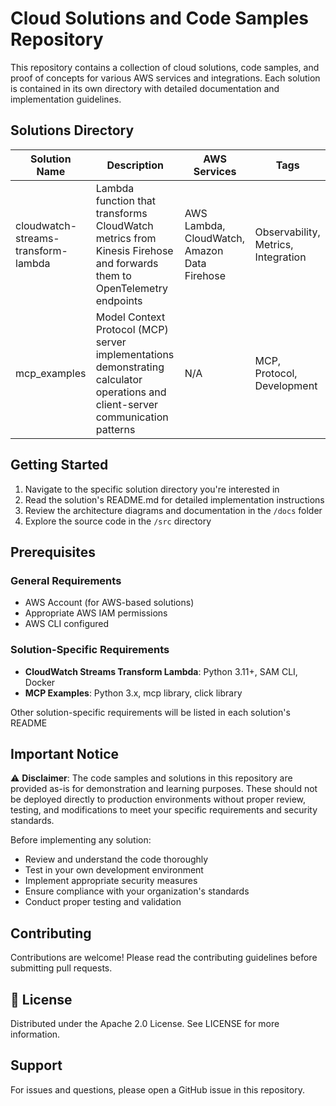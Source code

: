 # Cloud Solutions and Code Samples Repository

This repository contains a collection of cloud solutions, code samples, and proof of concepts for various AWS services and integrations. Each solution is contained in its own directory with detailed documentation and implementation guidelines.

## Solutions Directory

| Solution Name | Description | AWS Services | Tags |
|--------------|-------------|--------------|------|
| cloudwatch-streams-transform-lambda | Lambda function that transforms CloudWatch metrics from Kinesis Firehose and forwards them to OpenTelemetry endpoints | AWS Lambda, CloudWatch, Amazon Data Firehose | Observability, Metrics, Integration |
| mcp_examples | Model Context Protocol (MCP) server implementations demonstrating calculator operations and client-server communication patterns | N/A | MCP, Protocol, Development |


## Getting Started

1. Navigate to the specific solution directory you're interested in
2. Read the solution's README.md for detailed implementation instructions
3. Review the architecture diagrams and documentation in the `/docs` folder
4. Explore the source code in the `/src` directory

## Prerequisites

### General Requirements
- AWS Account (for AWS-based solutions)
- Appropriate AWS IAM permissions
- AWS CLI configured

### Solution-Specific Requirements
- **CloudWatch Streams Transform Lambda**: Python 3.11+, SAM CLI, Docker
- **MCP Examples**: Python 3.x, mcp library, click library

Other solution-specific requirements will be listed in each solution's README


## Important Notice

⚠️ **Disclaimer**: The code samples and solutions in this repository are provided as-is for demonstration and learning purposes. These should not be deployed directly to production environments without proper review, testing, and modifications to meet your specific requirements and security standards.

Before implementing any solution:
- Review and understand the code thoroughly
- Test in your own development environment
- Implement appropriate security measures
- Ensure compliance with your organization's standards
- Conduct proper testing and validation

## Contributing

Contributions are welcome! Please read the contributing guidelines before submitting pull requests.


## 📜 License

Distributed under the Apache 2.0 License. See LICENSE for more information.



## Support

For issues and questions, please open a GitHub issue in this repository.
